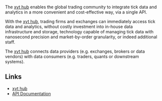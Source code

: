 The [xyt hub](https://xythub.com) enables the global trading community to integrate tick data and analytics
in a more convenient and cost-effective way, via a single API.

With the [xyt hub](https://xythub.com), trading firms and exchanges can immediately access tick data and analytics,
without costly investment into in-house data infrastructure and storage, technology capable of managing tick data
with nanosecond precision and market-by-order granularity, or indeed additional staff.

The [xyt hub](https://xythub.com) connects data providers (e.g. exchanges, brokers or data vendors)
with data consumers (e.g. traders, quants or downstream systems).

## Links

 * [xyt hub](https://xythub.com)
 * [API Documentation](https://xythub.github.io/)
